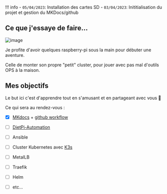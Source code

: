 !!! info
    - `05/04/2023`: Installation des cartes SD
    - `03/04/2023`: Inititialisation du projet et gestion du MKDocs/github
    
## Ce que j'essaye de faire...
![image](https://cdn.pixabay.com/photo/2016/03/31/19/39/device-1295187_960_720.png)

Je profite d'avoir quelques raspberry-pi sous la main pour débuter une aventure.

Celle de monter son propre "petit" cluster, pour jouer avec pas mal d'outils OPS à la maison.

## Mes objectifs 
Le but ici c'est d'apprendre tout en s'amusant et en partageant avec vous :rocket:

Ce qui sera au rendez-vous : 

- [x] [MKdocs](https://www.mkdocs.org/) + [github workflow](https://docs.github.com/fr/actions/using-workflows)
- [ ] [DietPi-Automation](https://dietpi.com/docs/usage/#how-to-do-an-automatic-base-installation-at-first-boot-dietpi-automation)
- [ ] Ansible
- [ ] Cluster Kubernetes avec [K3s](https://k3s.io/)
- [ ] MetalLB
- [ ] Traefik
- [ ] Helm
- [ ] etc...

